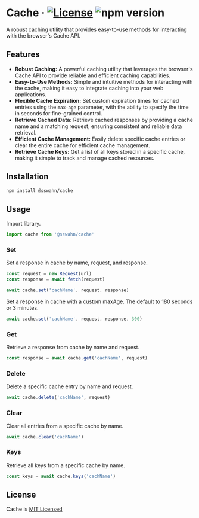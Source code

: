 # Cache · [![License](https://img.shields.io/badge/License-MIT-blue.svg)](https://github.com/sswahn/cache/blob/main/LICENSE) ![npm version](https://img.shields.io/npm/v/@sswahn/cache)
A robust caching utility that provides easy-to-use methods for interacting with the browser's Cache API.  

## Features
- **Robust Caching:** A powerful caching utility that leverages the browser's Cache API to provide reliable and efficient caching capabilities.
- **Easy-to-Use Methods:** Simple and intuitive methods for interacting with the cache, making it easy to integrate caching into your web applications.
- **Flexible Cache Expiration:** Set custom expiration times for cached entries using the `max-age` parameter, with the ability to specify the time in seconds for fine-grained control.
- **Retrieve Cached Data:** Retrieve cached responses by providing a cache name and a matching request, ensuring consistent and reliable data retrieval.
- **Efficient Cache Management:** Easily delete specific cache entries or clear the entire cache for efficient cache management.
- **Retrieve Cache Keys:** Get a list of all keys stored in a specific cache, making it simple to track and manage cached resources.  

## Installation
```bash
npm install @sswahn/cache
```

## Usage  
Import library.  

```javascript
import cache from '@sswahn/cache'
```

### Set    
Set a response in cache by name, request, and response.  

```javascript
const request = new Request(url)
const response = await fetch(request)

await cache.set('cachName', request, response)
```

Set a response in cache with a custom maxAge. The default to 180 seconds or 3 minutes.
```javascript
await cache.set('cachName', request, response, 300)
```

### Get  
Retrieve a response from cache by name and request.  

```javascript
const response = await cache.get('cachName', request)
```

### Delete  
Delete a specific cache entry by name and request.  

```javascript
await cache.delete('cachName', request)
```

### Clear    
Clear all entries from a specific cache by name.  

```javascript
await cache.clear('cachName')
```

### Keys    
Retrieve all keys from a specific cache by name.  

```javascript
const keys = await cache.keys('cachName')
```


## License
Cache is [MIT Licensed](https://github.com/sswahn/cache/blob/main/LICENSE)
